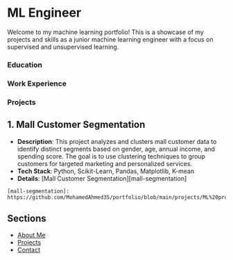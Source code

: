 # ML Engineer 

Welcome to my machine learning portfolio! This is a showcase of my projects and skills as a junior machine learning engineer with a focus on supervised and unsupervised learning.

### Education

### Work Experience

### Projects
## 1. **Mall Customer Segmentation**
- **Description**: This project analyzes and clusters mall customer data to identify distinct segments based on gender, age, annual income, and spending score. The goal is to use clustering techniques to group customers for targeted marketing and personalized services.
- **Tech Stack**: Python, Scikit-Learn, Pandas, Matplotlib, K-mean
- **Details**: [Mall Customer Segmentation][mall-segmentation]

```
[mall-segmentation]: https://github.com/MohamedAhmed35/portfolio/blob/main/projects/ML%20projects/Unsupervised/Mall_customer_segmentation.ipynb 
```

## Sections
- [About Me](about.md)
- [Projects](projects.md)
- [Contact](contact.md)
